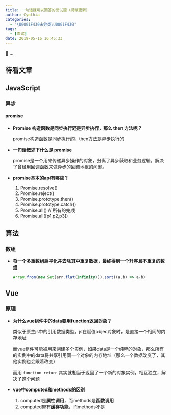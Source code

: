 ```yaml
---
title: 一句话就可以回答的面试题（持续更新）
author: Cynthia
categories:
  - "\U0001F430未分类\U0001F430"
tags:
  - [面试]
date: 2019-05-16 16:45:33
---
```


🐰
...
<!--more-->

## 待看文章





## JavaScript

### 异步

#### promise

- **Promise 构造函数是同步执行还是异步执行，那么 then 方法呢？**

  promise构造函数是同步执行的，then方法是异步执行的



- **一句话概述下什么是 promise** 

  promise是一个用来传递异步操作的对象，分离了异步获取和业务逻辑，解决了曾经用回调函数来做异步的回调地狱的问题。



- **promise基本的api有哪些？**
  1. Promise.resolve()
  2. Promise.reject()
  3. Promise.prototype.then()
  4. Promise.prototype.catch()
  5. Promise.all() // 所有的完成
  6. Promise.all([p1,p2,p3])





## 算法

### 数组

- **将一个多重数组扁平化并去除其中重复数据，最终得到一个升序且不重复的数组**

  ```js
  Array.from(new Set(arr.flat(Infinity))).sort((a,b) => a-b)
  ```

  







## Vue

### 原理



- **为什么vue组件中的data要用function返回对象？**

  类似于原生js中的引用数据类型，js在赋值objec对象时，是直接一个相同的内存地址

  而vue组件可能被用来创建多个实例，如果data是一个纯粹的对象，那么所有的实例中的data将共享引用同一个对象的内存地址（那么一个数据改变了，其他实例也会跟着改变）

  而用 `function return` 其实就相当于返回了一个新的对象实例，相互独立，解决了这个问题





- **vue中computed和methods的区别**
  1. computed是**属性调用**，而methods是**函数调用**
  2. computed带有**缓存功能**，而methods不是





